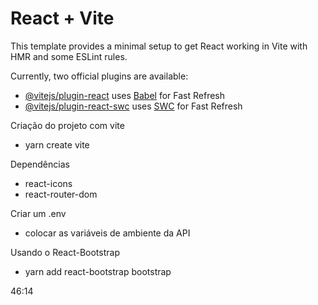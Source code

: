 # React + Vite

This template provides a minimal setup to get React working in Vite with HMR and some ESLint rules.

Currently, two official plugins are available:

- [@vitejs/plugin-react](https://github.com/vitejs/vite-plugin-react/blob/main/packages/plugin-react/README.md) uses [Babel](https://babeljs.io/) for Fast Refresh
- [@vitejs/plugin-react-swc](https://github.com/vitejs/vite-plugin-react-swc) uses [SWC](https://swc.rs/) for Fast Refresh


Criação do projeto com vite
- yarn create vite

Dependências 
- react-icons
- react-router-dom

Criar um .env
- colocar as variáveis de ambiente da API

Usando o React-Bootstrap
- yarn add react-bootstrap bootstrap

46:14
